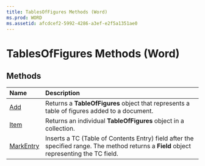 ```yaml
---
title: TablesOfFigures Methods (Word)
ms.prod: WORD
ms.assetid: afcdcef2-5992-4286-a3ef-e2f5a1351ae0
---
```



# TablesOfFigures Methods (Word)

## Methods



|**Name**|**Description**|
|:-----|:-----|
|[Add](tablesoffigures-add-method-word.md)|Returns a  **TableOfFigures** object that represents a table of figures added to a document.|
|[Item](tablesoffigures-item-method-word.md)|Returns an individual  **TableOfFigures** object in a collection.|
|[MarkEntry](tablesoffigures-markentry-method-word.md)|Inserts a TC (Table of Contents Entry) field after the specified range. The method returns a  **Field** object representing the TC field.|

